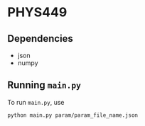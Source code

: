 # PHYS449

## Dependencies

- json
- numpy

## Running `main.py`

To run `main.py`, use

```sh
python main.py param/param_file_name.json
```

